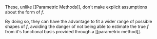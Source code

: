 These, unlike [[Parametric Methods]], don't make explicit assumptions about the form of $f$. 

By doing so, they can have the advantage to fit a wider range of possible shapes of $f$, avoiding the danger of not being able to estimate the true $f$ from it's functional basis provided through a [[parametric method]].

